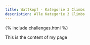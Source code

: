 ```yaml
---
title: Wattkopf - Kategorie 3 Climbs
description: Alle Kategorie 3 Climbs
---
```


{% include challenges.html %}

This is the content of my page
